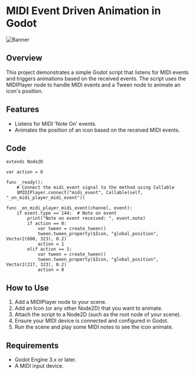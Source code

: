 # MIDI Event Driven Animation in Godot

![Banner](https://media1.giphy.com/media/v1.Y2lkPTc5MGI3NjExOGcxYmxqbmtucXZmaHRzb3Rub2I5OWhyZnYxOWVpbjJmZ2U4bHhsZiZlcD12MV9pbnRlcm5hbF9naWZfYnlfaWQmY3Q9Zw/gLFPw2YnQf09kCm6tP/giphy.gif)

## Overview

This project demonstrates a simple Godot script that listens for MIDI events and triggers animations based on the received events. The script uses the MIDIPlayer node to handle MIDI events and a Tween node to animate an icon's position.

## Features

- Listens for MIDI 'Note On' events.
- Animates the position of an icon based on the received MIDI events.

## Code

```gdscript
extends Node2D

var action = 0

func _ready():
    # Connect the midi_event signal to the method using Callable
    $MIDIPlayer.connect("midi_event", Callable(self, "_on_midi_player_midi_event"))

func _on_midi_player_midi_event(channel, event):
    if event.type == 144:  # Note on event
        print("Note on event received: ", event.note)
        if action == 0:
            var tween = create_tween()
            tween.tween_property($Icon, "global_position", Vector2(600, 323), 0.2)
            action = 1
        elif action == 1:
            var tween = create_tween()
            tween.tween_property($Icon, "global_position", Vector2(217, 323), 0.2)
            action = 0
```
## How to Use

1. Add a MIDIPlayer node to your scene.
2. Add an Icon (or any other Node2D) that you want to animate.
3. Attach the script to a Node2D (such as the root node of your scene).
4. Ensure your MIDI device is connected and configured in Godot.
5. Run the scene and play some MIDI notes to see the icon animate.

## Requirements

- Godot Engine 3.x or later.
- A MIDI input device.


